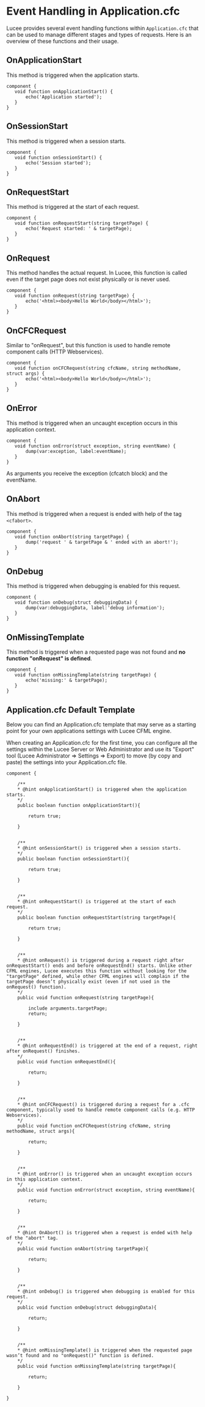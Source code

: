 <!--
{
  "title": "Event Handling in Application.cfc",
  "id": "event-handling-in-app-cfc",
  "related": [
    "tag-application",
    "function-onrequest",
    "function-onerror",
    "function-oncfcrequest",
    "function-onabort",
    "function-ondebug",
    "function-onmissingtemplate"
  ],
  "categories": [
    "application",
    "event handling"
  ],
  "description": "An overview of event handling functions in Application.cfc for Lucee.",
  "images": {
    "before_method": "/assets/images/listeners/queryListenerBefore.png",
    "after_method_cfquery": "/assets/images/listeners/queryListenerAfter.png",
    "after_method_queryexecute": "/assets/images/listeners/queryListenerAfterNoResult.png",
    "query_result": "/assets/images/listeners/queryListenerResult.png"
  },
  "keywords": [
    "Event Handling",
    "Application.cfc",
    "onApplicationStart",
    "onSessionStart",
    "onRequestStart",
    "onRequest",
    "onCFCRequest",
    "onError",
    "onAbort",
    "onDebug",
    "onMissingTemplate"
  ]
}
-->

# Event Handling in Application.cfc

Lucee provides several event handling functions within `Application.cfc` that can be used to manage different stages and types of requests. Here is an overview of these functions and their usage.

## OnApplicationStart

This method is triggered when the application starts.

```cfs
component {
   void function onApplicationStart() {
       echo('Application started');
   }
}
```

## OnSessionStart

This method is triggered when a session starts.

```cfs
component {
   void function onSessionStart() {
       echo('Session started');
   }
}
```

## OnRequestStart

This method is triggered at the start of each request.

```cfs
component {
   void function onRequestStart(string targetPage) {
       echo('Request started: ' & targetPage);
   }
}
```

## OnRequest

This method handles the actual request. In Lucee, this function is called even if the target page does not exist physically or is never used.

```cfs
component {
   void function onRequest(string targetPage) {
       echo('<html><body>Hello World</body></html>');
   }
}
```

## OnCFCRequest

Similar to "onRequest", but this function is used to handle remote component calls (HTTP Webservices).

```cfs
component {
   void function onCFCRequest(string cfcName, string methodName, struct args) {
       echo('<html><body>Hello World</body></html>');
   }
}
```

## OnError

This method is triggered when an uncaught exception occurs in this application context.

```cfs
component {
   void function onError(struct exception, string eventName) {
       dump(var:exception, label:eventName);
   }
}
```

As arguments you receive the exception (cfcatch block) and the eventName.

## OnAbort

This method is triggered when a request is ended with help of the tag `<cfabort>`.

```cfs
component {
   void function onAbort(string targetPage) {
       dump('request ' & targetPage & ' ended with an abort!');
   }
}
```

## OnDebug

This method is triggered when debugging is enabled for this request.

```cfs
component {
   void function onDebug(struct debuggingData) {
       dump(var:debuggingData, label:'debug information');
   }
}
```

## OnMissingTemplate

This method is triggered when a requested page was not found and **no function "onRequest" is defined**.

```cfs
component {
   void function onMissingTemplate(string targetPage) {
       echo('missing:' & targetPage);
   }
}
```

## Application.cfc Default Template

Below you can find an Application.cfc template that may serve as a starting point for your own applications settings with Lucee CFML engine.

When creating an Application.cfc for the first time, you can configure all the settings within the Lucee Server or Web Administrator and use its "Export" tool (Lucee Administrator => Settings => Export) to move (by copy and paste) the settings into your Application.cfc file.

```cfs
component {

    /**
    * @hint onApplicationStart() is triggered when the application starts.
    */
    public boolean function onApplicationStart(){

        return true;

    }


    /**
    * @hint onSessionStart() is triggered when a session starts.
    */
    public boolean function onSessionStart(){

        return true;

    }


    /**
    * @hint onRequestStart() is triggered at the start of each request.
    */
    public boolean function onRequestStart(string targetPage){

        return true;

    }


    /**
    * @hint onRequest() is triggered during a request right after onRequestStart() ends and before onRequestEnd() starts. Unlike other CFML engines, Lucee executes this function without looking for the "targetPage" defined, while other CFML engines will complain if the targetPage doesn’t physically exist (even if not used in the onRequest() function).
    */
    public void function onRequest(string targetPage){

        include arguments.targetPage;
        return;

    }


    /**
    * @hint onRequestEnd() is triggered at the end of a request, right after onRequest() finishes.
    */
    public void function onRequestEnd(){

        return;

    }


    /**
    * @hint onCFCRequest() is triggered during a request for a .cfc component, typically used to handle remote component calls (e.g. HTTP Webservices).
    */
    public void function onCFCRequest(string cfcName, string methodName, struct args){

        return;

    }


    /**
    * @hint onError() is triggered when an uncaught exception occurs in this application context.
    */
    public void function onError(struct exception, string eventName){

        return;

    }


    /**
    * @hint OnAbort() is triggered when a request is ended with help of the "abort" tag.
    */
    public void function onAbort(string targetPage){

        return;

    }


    /**
    * @hint onDebug() is triggered when debugging is enabled for this request.
    */
    public void function onDebug(struct debuggingData){

        return;

    }


    /**
    * @hint onMissingTemplate() is triggered when the requested page wasn’t found and no "onRequest()" function is defined.
    */
    public void function onMissingTemplate(string targetPage){

        return;

    }

}
```
